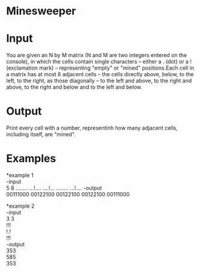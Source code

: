 # Minesweeper

# Input
You are given an N by M matrix (N and M are two integers entered on the console), in which the cells contain single characters – either a . (dot) or a ! (exclamation mark) – representing "empty" or "mined" positions.Each cell in a matrix has at most 8 adjacent cells – the cells directly above, below, to the left, to the right, as those diagonally – to the left and above, to the right and above, to the right and below and to the left and below.

# Output
Print every cell with a number, representinh how many adjacent cells, including itself, are "mined".

# Examples
*example 1  
-input   
5 8
........
...!....
....!...
........
...!....
-output  
00111000
00122100
00122100
00122100
00111000

*example 2  
-input  
3 3  
!!!  
!.!  
!!!  
-output  
353  
585  
353  
